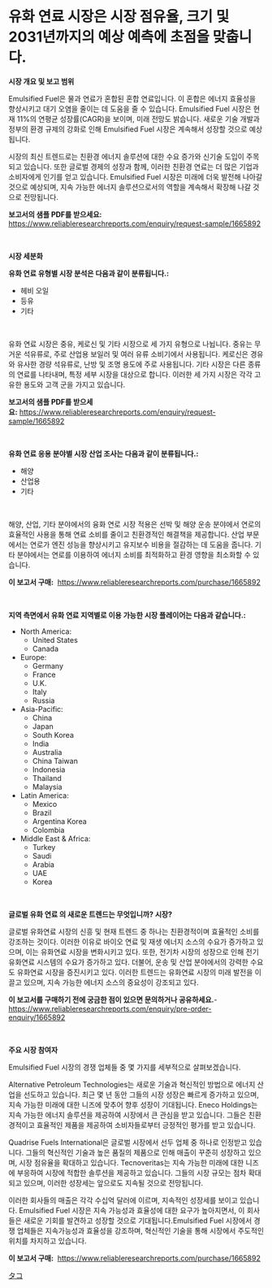 <p><h1>유화 연료 시장은 시장 점유율, 크기 및 2031년까지의 예상 예측에 초점을 맞춥니다.</h1></p><p><strong>시장 개요 및 보고 범위</strong></p>
<p><p>Emulsified Fuel은 물과 연료가 혼합된 혼합 연료입니다. 이 혼합은 에너지 효율성을 향상시키고 대기 오염을 줄이는 데 도움을 줄 수 있습니다. Emulsified Fuel 시장은 현재 11%의 연평균 성장률(CAGR)을 보이며, 미래 전망도 밝습니다. 새로운 기술 개발과 정부의 환경 규제의 강화로 인해 Emulsified Fuel 시장은 계속해서 성장할 것으로 예상됩니다. </p><p>시장의 최신 트렌드로는 친환경 에너지 솔루션에 대한 수요 증가와 신기술 도입이 주목되고 있습니다. 또한 글로벌 경제의 성장과 함께, 이러한 친환경 연료는 더 많은 기업과 소비자에게 인기를 얻고 있습니다. Emulsified Fuel 시장은 미래에 더욱 발전해 나아갈 것으로 예상되며, 지속 가능한 에너지 솔루션으로서의 역할을 계속해서 확장해 나갈 것으로 전망됩니다.</p></p>
<p><strong>보고서의 샘플 PDF를 받으세요:</strong> <a href="https://www.reliableresearchreports.com/enquiry/request-sample/1665892">https://www.reliableresearchreports.com/enquiry/request-sample/1665892</a></p>
<p>&nbsp;</p>
<p><strong>시장 세분화</strong></p>
<p><strong>유화 연료 유형별 시장 분석은 다음과 같이 분류됩니다.:</strong></p>
<p><ul><li>헤비 오일</li><li>등유</li><li>기타</li></ul></p>
<p>&nbsp;</p>
<p><p>유화 연료 시장은 중유, 케로신 및 기타 시장으로 세 가지 유형으로 나뉩니다. 중유는 무거운 석유류로, 주로 산업용 보일러 및 여러 유류 소비기에서 사용됩니다. 케로신은 경유와 유사한 경량 석유류로, 난방 및 조명 용도에 주로 사용됩니다. 기타 시장은 다른 종류의 연료를 나타내며, 특정 세부 시장을 대상으로 합니다. 이러한 세 가지 시장은 각각 고유한 용도와 고객 군을 가지고 있습니다.</p></p>
<p><strong>보고서의 샘플 PDF를 받으세요:</strong>&nbsp;<a href="https://www.reliableresearchreports.com/enquiry/request-sample/1665892">https://www.reliableresearchreports.com/enquiry/request-sample/1665892</a></p>
<p>&nbsp;</p>
<p><strong> 유화 연료 응용 분야별 시장 산업 조사는 다음과 같이 분류됩니다.:</strong></p>
<p><ul><li>해양</li><li>산업용</li><li>기타</li></ul></p>
<p>&nbsp;</p>
<p><p>해양, 산업, 기타 분야에서의 융화 연로 시장 적용은 선박 및 해양 운송 분야에서 연로의 효율적인 사용을 통해 연료 소비를 줄이고 친환경적인 해결책을 제공합니다. 산업 부문에서는 연로가 엔진 성능을 향상시키고 유지보수 비용을 절감하는 데 도움을 줍니다. 기타 분야에서는 연로를 이용하여 에너지 소비를 최적화하고 환경 영향을 최소화할 수 있습니다.</p></p>
<p><strong>이 보고서 구매:</strong>&nbsp; <a href="https://www.reliableresearchreports.com/purchase/1665892">https://www.reliableresearchreports.com/purchase/1665892</a></p>
<p>&nbsp;</p>
<p><strong>지역 측면에서 유화 연료 지역별로 이용 가능한 시장 플레이어는 다음과 같습니다.:</strong></p>
<p><ul>
    <li>
        North America:
        <ul>
            <li>United States</li>
            <li>Canada</li>
        </ul>
    </li>
    <li>
        Europe:
        <ul>
            <li>Germany</li>
            <li>France</li>
            <li>U.K.</li>
            <li>Italy</li>
            <li>Russia</li>
        </ul>
    </li>
    <li>
        Asia-Pacific:
        <ul>
            <li>China</li>
            <li>Japan</li>
            <li>South Korea</li>
            <li>India</li>
            <li>Australia</li>
            <li>China Taiwan</li>
            <li>Indonesia</li>
            <li>Thailand</li>
            <li>Malaysia</li>
        </ul>
    </li>
    <li>
        Latin America:
        <ul>
            <li>Mexico</li>
            <li>Brazil</li>
            <li>Argentina Korea</li>
            <li>Colombia</li>
        </ul>
    </li>
    <li>
        Middle East & Africa:
        <ul>
            <li>Turkey</li>
            <li>Saudi</li>
            <li>Arabia</li>
            <li>UAE</li>
            <li>Korea</li>
        </ul>
    </li>
    </ul></p>
<p>&nbsp;</p>
<p><strong>글로벌 유화 연료 의 새로운 트렌드는 무엇입니까? 시장?</strong></p>
<p><p>글로벌 유화연료 시장의 신흥 및 현재 트렌드 중 하나는 친환경적이며 효율적인 소비를 강조하는 것이다. 이러한 이유로 바이오 연료 및 재생 에너지 소스의 수요가 증가하고 있으며, 이는 유화연료 시장을 변화시키고 있다. 또한, 전기차 시장의 성장으로 인해 전기 유화연료 시스템의 수요가 증가하고 있다. 더불어, 운송 및 산업 분야에서의 강력한 수요도 유화연료 시장을 증진시키고 있다. 이러한 트렌드는 유화연료 시장의 미래 발전을 이끌고 있으며, 지속 가능한 에너지 소스의 중요성이 강조되고 있다.</p></p>
<p><strong>이 보고서를 구매하기 전에 궁금한 점이 있으면 문의하거나 공유하세요.</strong>- <a href="https://www.reliableresearchreports.com/enquiry/pre-order-enquiry/1665892">https://www.reliableresearchreports.com/enquiry/pre-order-enquiry/1665892</a></p>
<p>&nbsp;</p>
<p><strong>주요 시장 참여자</strong></p>
<p><p>Emulsified Fuel 시장의 경쟁 업체들 중 몇 가지를 세부적으로 살펴보겠습니다. </p><p>Alternative Petroleum Technologies는 새로운 기술과 혁신적인 방법으로 에너지 산업을 선도하고 있습니다. 최근 몇 년 동안 그들의 시장 성장은 빠르게 증가하고 있으며, 지속 가능한 미래에 대한 니즈에 맞추어 향후 성장이 기대됩니다. Eneco Holdings는 지속 가능한 에너지 솔루션을 제공하여 시장에서 큰 관심을 받고 있습니다. 그들은 친환경적이고 효율적인 제품을 제공하여 소비자들로부터 긍정적인 평가를 받고 있습니다.</p><p>Quadrise Fuels International은 글로벌 시장에서 선두 업체 중 하나로 인정받고 있습니다. 그들의 혁신적인 기술과 높은 품질의 제품으로 인해 매출이 꾸준히 성장하고 있으며, 시장 점유율을 확대하고 있습니다. Tecnoveritas는 지속 가능한 미래에 대한 니즈에 부응하여 시장에 적합한 솔루션을 제공하고 있습니다. 그들의 시장 규모는 점차 확대되고 있으며, 이러한 성장세는 앞으로도 지속될 것으로 전망됩니다.</p><p>이러한 회사들의 매출은 각각 수십억 달러에 이르며, 지속적인 성장세를 보이고 있습니다. Emulsified Fuel 시장은 지속 가능성과 효율성에 대한 요구가 높아지면서, 이 회사들은 새로운 기회를 발견하고 성장할 것으로 기대됩니다.Emulsified Fuel 시장에서 경쟁 업체들은 지속가능성과 효율성을 강조하며, 혁신적인 기술을 통해 시장에서 주도적인 위치를 차지하고 있습니다.</p></p>
<p><strong>이 보고서 구매:</strong>&nbsp;&nbsp;<a href="https://www.reliableresearchreports.com/purchase/1665892">https://www.reliableresearchreports.com/purchase/1665892</a></p>
<p><p><a href="https://medium.com/@stevencornish04/%E3%82%BF%E3%82%B3%E5%B8%82%E5%A0%B4%E3%81%AE%E8%A6%8F%E6%A8%A1%E3%81%AF-%E4%B8%96%E7%95%8C%E3%81%AE%E7%94%A3%E6%A5%AD%E3%81%AB%E3%81%8A%E3%81%91%E3%82%8B%E6%9C%80%E9%81%A9%E3%81%AA%E3%83%9E%E3%83%BC%E3%82%B1%E3%83%86%E3%82%A3%E3%83%B3%E3%82%B0%E3%83%81%E3%83%A3%E3%83%8D%E3%83%AB%E3%82%92%E6%98%8E%E3%82%89%E3%81%8B%E3%81%AB%E3%81%97%E3%81%BE%E3%81%99-0272553cdb77">タコ</a></p></p>
